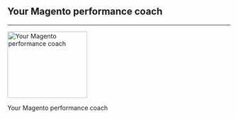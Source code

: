 ## Your Magento performance coach
* * *

[<img src="{{site.static-url}}/img/coach/penguin_faq.svg" class="pull-left img-big" alt="Your Magento performance coach" width="180" height="151">]({{page.baseurl}}/examples)

Your Magento performance coach
